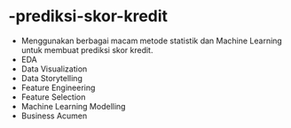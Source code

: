# -prediksi-skor-kredit


- Menggunakan berbagai macam metode statistik dan Machine Learning untuk membuat prediksi skor kredit.
- EDA
- Data Visualization
- Data Storytelling
- Feature Engineering
- Feature Selection
- Machine Learning Modelling
- Business Acumen
